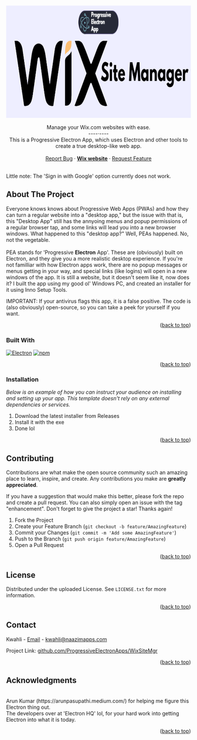 <a name="readme-top"></a>
<!--
*** I used the othneildrew/Best-README-Template. Check it out!
-->


<br />
<div align="center">
  <a href="https://github.com/ProgressiveElectronApps/WixSiteMgr">
    <img src="images/wixBANNERpea.png" alt="Logo" width="932" height="306">
  </a>

  <p align="center">
    Manage your Wix.com websites with ease.
    <br />
    ----·----
    <br />
    This is a Progressive Electron App, which uses Electron and other tools to create a true desktop-like web app.
    <br />
    <br />
    <a href="https://github.com/ProgressiveElectronApps/WixSiteMgr/issues/new?labels=bug&template=bug-report---.md">Report Bug</a>
    ·
    <a href="https://proton.me/mail"><strong>Wix website</strong></a>
    ·
    <a href="https://github.com/ProgressiveElectronApps/WixSiteMgr/issues/new?labels=enhancement&template=feature-request---.md">Request Feature</a>
  </p>
</div>
<br />
Little note: The 'Sign in with Google' option currently does not work.

<!-- ABOUT THE PROJECT -->
## About The Project

Everyone knows knows about Progressive Web Apps (PWAs) and how they can turn a regular website into a "desktop app," but the issue with that is, this "Desktop App" still has the annyoing menus and popup permissions of a regular browser tap, and some links will lead you into a new browser windows. What happened to this "desktop app?" Well, PEAs happened. No, not the vegetable. 
<br />
<br />
PEA stands for 'Progressive **Electron** App'. These are (obviously) built on Electron, and they give you a more realistic desktop experience. If you're not familliar with how Electron apps work, there are no popup messages or menus getting in your way, and special links (like logins) will open in a new windows of the app. It is still a website, but it doesn't seem like it, now does it? I built the app using my good ol' Windows PC, and created an installer for it using Inno Setup Tools. 

IMPORTANT: If your antivirus flags this app, it is a false positive. The code is (also obviously) open-source, so you can take a peek for yourself if you want.
<p align="right">(<a href="#readme-top">back to top</a>)</p>



### Built With

[![Electron][Electron]][Electron-url]
[![npm][npm]][npm-url]

<p align="right">(<a href="#readme-top">back to top</a>)</p>

### Installation

_Below is an example of how you can instruct your audience on installing and setting up your app. This template doesn't rely on any external dependencies or services._

1. Download the latest installer from Releases
2. Install it with the exe
3. Done lol

<p align="right">(<a href="#readme-top">back to top</a>)</p>

## Contributing

Contributions are what make the open source community such an amazing place to learn, inspire, and create. Any contributions you make are **greatly appreciated**.

If you have a suggestion that would make this better, please fork the repo and create a pull request. You can also simply open an issue with the tag "enhancement".
Don't forget to give the project a star! Thanks again!

1. Fork the Project
2. Create your Feature Branch (`git checkout -b feature/AmazingFeature`)
3. Commit your Changes (`git commit -m 'Add some AmazingFeature'`)
4. Push to the Branch (`git push origin feature/AmazingFeature`)
5. Open a Pull Request

<p align="right">(<a href="#readme-top">back to top</a>)</p>



<!-- LICENSE -->
## License

Distributed under the uploaded License. See `LICENSE.txt` for more information.

<p align="right">(<a href="#readme-top">back to top</a>)</p>



<!-- CONTACT -->
## Contact

Kwahli - [Email](mailto:kwahli@naazimapps.com) - kwahli@naazimapps.com

Project Link: [github.com/ProgressiveElectronApps/WixSiteMgr](https://github.com/ProgressiveElectronApps/WixSiteMgr)

<p align="right">(<a href="#readme-top">back to top</a>)</p>



<!-- ACKNOWLEDGMENTS -->
## Acknowledgments
<br />
Arun Kumar (https://arunpasupathi.medium.com/) for helping me figure this Electron thing out.
<br />
The developers over at 'Electron HQ' lol, for your hard work into getting Electron into what it is today.

<p align="right">(<a href="#readme-top">back to top</a>)</p>



<!-- MARKDOWN LINKS & IMAGES -->
[Electron]: https://img.shields.io/badge/Electron-47848F?logo=electron&logoColor=fff
[Electron-url]: https://www.electronjs.org/
[npm]: https://img.shields.io/badge/npm-CB3837?logo=npm&logoColor=fff
[npm-url]: https://www.npmjs.com/
